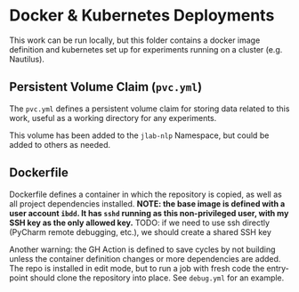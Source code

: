 # Docker & Kubernetes Deployments

This work can be run locally, but this folder contains a docker image definition and kubernetes set up for experiments
running on a cluster (e.g. Nautilus).

## Persistent Volume Claim (`pvc.yml`)

The `pvc.yml` defines a persistent volume claim for storing data related to this work, useful as a working directory
for any experiments.

This volume has been added to the `jlab-nlp` Namespace, but could be added to others as needed.

## Dockerfile

Dockerfile defines a container in which the repository is copied, as well as all project dependencies installed. 
**NOTE: the base image is defined with a user account `ibdd`. 
It has `sshd` running as this non-privileged user, with my SSH key as the only allowed key.** 
TODO: if we need to use ssh directly (PyCharm remote debugging, etc.), we should create a shared SSH key

Another warning: the GH Action is defined to save cycles by not building unless the container definition changes or more
dependencies are added. The repo is installed in edit mode, but to run a job with fresh code the entry-point should 
clone the repository into place. See `debug.yml` for an example.